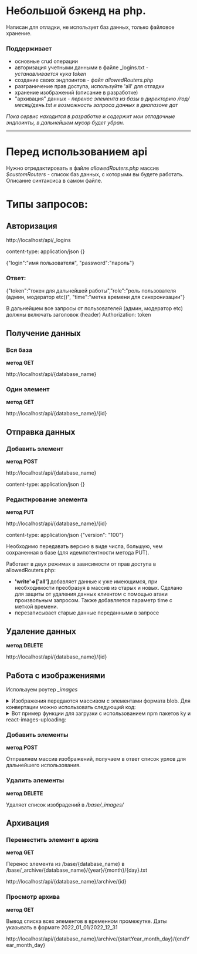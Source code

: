 # Небольшой бэкенд на php. 
Написан для отладки, не использует баз данных, только файловое хранение.
### Поддерживает
- основные crud операции
- авторизация учетными данными в файле _logins.txt - *устанавливается кука token*
- создание своих эндпоинтов - *файл allowedRouters.php*
- разграничение прав доступа, используйте 'all' для отладки
- хранение изображений (описание в разработке)
- "архивация" данных - *перенос элемента из базы в директорию /год/месяц/день.txt и возможность запроса данных в диапазоне дат*

*Пока сервис находится в разработке и содержит мои отладочные эндпоинты, в дальнейшем мусор будет убран.*
____

# Перед использованием api
Нужно отредактировать в файле *allowedRouters.php* массив *$customRouters* - список баз данных, с которыми вы будете работать. Описание синтаксиса в самом файле.

# Типы запросов:

## Авторизация

http://localhost/api/_logins

content-type: application/json {}

{"login":"имя пользователя", "password":"пароль"}

### Ответ:
{"token":"токен для дальнейшей работы","role":"роль пользователя (админ, модератор etc))", "time":"метка времени для синхронизации"}

В дальнейшем все запросы от пользователей (админ, модератор etc) должны включать заголовок (header)
Authorization: token

## Получение данных 

### Вся база
**метод GET**

http://localhost/api/{database_name}

### Один элемент
**метод GET**

http://localhost/api/{database_name}/{id}

## Отправка данных 

### Добавить элемент
**метод POST**

http://localhost/api/{database_name}

content-type: application/json {}

### Редактирование элемента
**метод PUT**

http://localhost/api/{database_name}/{id}

content-type: application/json {"version": "100"}

Необходимо передавать версию в виде числа, большую, чем сохраненная в базе (для идемпотентности метода PUT).

Работает в двух режимах в зависимости от прав доступа в allowedRouters.php:
- **'write'=>['all']** добавляет данные к уже имеющимся, при необходимости преобразуя в массив из старых и новых. Сделано для защиты от удаления данных клиентом с помощью атаки произвольным запросом. Также добавляется параметр time с меткой времени.
- перезаписывает старые данные переданными в запросе

## Удаление данных
**метод DELETE**

http://localhost/api/{database_name}/{id}

## Работа с изображениями
Используем роутер *_images*
<details>
<summary>Изображения передаются массивом с элементами формата blob. Для конвертации можно использовать следующий код:</summary>
<code>
export function converterDataURItoBlob(dataURI: string) {
	let byteString;
	let mimeString;
	let ia;
	if (dataURI.split(',')[0].indexOf('base64') >= 0) {
		byteString = atob(dataURI.split(',')[1]);
	} else {
		byteString = encodeURI(dataURI.split(',')[1]);
	}
	// separate out the mime component
	mimeString = dataURI.split(',')[0].split(':')[1].split(';')[0];
	// write the bytes of the string to a typed array
	ia = new Uint8Array(byteString.length);
	for (let i = 0; i < byteString.length; i++) {
		ia[i] = byteString.charCodeAt(i);
	}
	return new Blob([ia], { type: mimeString });
}
</code>
</details>

<details>
<summary>Вот пример функции для загрузки с использованием npm пакетов ky и react-images-uploading:</summary>
import { ImageListType } from 'react-images-uploading'
<code>
export async function uploadImageApi (data:ImageListType, id: string): Promise<Array<string>|string > {
	const url = urlApi + "_images/" +id
	const formData = new FormData()
	let tempBlob:Blob|undefined
	data.forEach(({ dataURL, file }, index) => {
		if (dataURL!==undefined) {
			tempBlob = converterDataURItoBlob(dataURL)
			if (tempBlob!==undefined) formData.append(index.toString(), tempBlob, Date.now().toString() + '_' + index.toString() + '_' + file?.name)
		}
	})
	try {	
		let answer:any
		answer = await ky.post(url, {body: formData})
		let json = await answer.json()		
		json.forEach((element:string, num:number) => {
			json[num] = urlApi + element
		})
		return json
	} catch (error) {
		return (error as Error).message
	}
}
</code>
Возвращается массив ссылок на загруженные файлы.
</details>


### Добавить элементы
**метод POST**

Отправляем массив изображений, получаем в ответ список урлов для дальнейшего использования.

### Удалить элементы
**метод DELETE**

Удаляет список изобрадений в */base/_images/*

## Архивация
### Переместить элемент в архив
**метод GET**

Перенос элемента из /base/{database_name} в /base/_archive/{database_name}/{year}/{month}/{day}.txt

http://localhost/api/{database_name}/archive/{id}

### Просмотр архива
**метод GET**

Вывод списка всех элементов в временном промежутке. Даты указывать в формате 2022_01_01/2022_12_31

http://localhost/api/{database_name}/archive/{startYear_month_day}/{endYear_month_day}